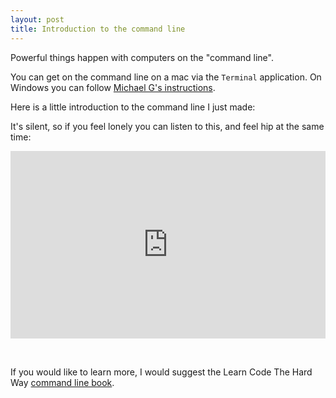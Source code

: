 ```yaml
---
layout: post
title: Introduction to the command line
---
```


Powerful things happen with computers on the "command line".

You can get on the command line on a mac via the `Terminal` application.
On Windows you can follow [Michael G's instructions](https://teams.fhcrc.org/sites/citwiki/SciComp/Training%20Materials/Unix%20101/Slides.html#slide3).

Here is a little introduction to the command line I just made:

<script type="text/javascript" src="https://asciinema.org/a/9110.js" id="asciicast-9110" async></script>

It's silent, so if you feel lonely you can listen to this, and feel hip at the same time:

<iframe width="100%" height="300" scrolling="no" frameborder="no" src="https://w.soundcloud.com/player/?url=https%3A//api.soundcloud.com/tracks/145502026&amp;auto_play=false&amp;hide_related=false&amp;visual=true"></iframe>

&nbsp;

If you would like to learn more, I would suggest the Learn Code The Hard Way [command line book](http://cli.learncodethehardway.org/book/).
